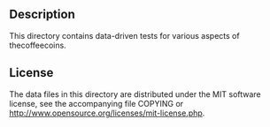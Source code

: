 Description
------------

This directory contains data-driven tests for various aspects of thecoffeecoins.

License
--------

The data files in this directory are distributed under the MIT software
license, see the accompanying file COPYING or
http://www.opensource.org/licenses/mit-license.php.

